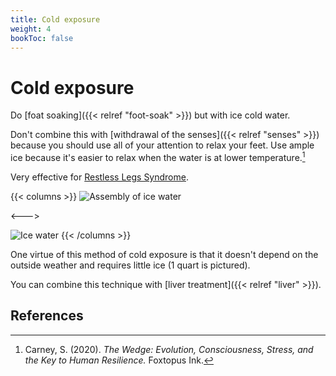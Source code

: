```yaml
---
title: Cold exposure
weight: 4
bookToc: false
---
```


# Cold exposure

Do [foat soaking]({{< relref "foot-soak" >}}) but with ice cold water.

Don't combine this with [withdrawal of the senses]({{< relref "senses" >}})
because you should use all of your attention to relax your
feet. Use ample ice because it's easier to relax when the water is at
lower temperature.[^carney2020]

Very effective for [Restless Legs Syndrome](https://www.ninds.nih.gov/health-information/patient-caregiver-education/fact-sheets/restless-legs-syndrome-fact-sheet).

{{< columns >}}
![Assembly of ice water](step1.jpg)

<--->

![Ice water](step2.jpg)
{{< /columns >}}

One virtue of this method of cold exposure is that it doesn't depend
on the outside weather and requires little ice (1 quart is pictured).

You can combine this technique with [liver treatment]({{< relref "liver" >}}).

## References

[^carney2020]: Carney, S. (2020). *The Wedge: Evolution, Consciousness, Stress, and
the Key to Human Resilience.* Foxtopus Ink.
